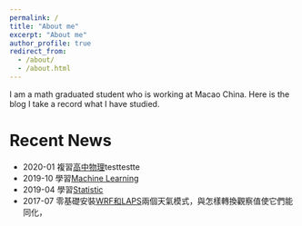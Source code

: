 ```yaml
---
permalink: /
title: "About me"
excerpt: "About me"
author_profile: true
redirect_from: 
  - /about/
  - /about.html
---
```


I am a math graduated student who is working at Macao China. Here is the blog I take a record what I have studied.


# Recent News
* 2020-01
  複習[高中物理](/categories/#high-school-physics)testtestte
* 2019-10
  學習[Machine Learning](/categories/#machine-learning)
* 2019-04
  學習[Statistic](/categories/#statistic)
* 2017-07
  零基礎安裝[WRF和LAPS](/categories/#numerical-weather-model)兩個天氣模式，與怎樣轉換觀察值使它們能同化，

